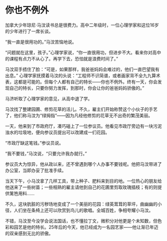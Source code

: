 # 你也不例外

加拿大少年琼尼·马汶读书总是很费力。高中二年级时，一位心理学家和这位16岁的少年进行了一席长谈。

“我一直是很用功的。”马汶苦恼地说。

“问题就在这里，孩子。”心理学家说，“你一直很用功，但进步不大。看来你对高中的课程有点力不从心了。再学下去，恐怕就是浪费时间了。”

马汶双手捂住了脸：“可是，如果那样，我爸爸妈妈会难过的，他们一直巴望我有出息。”  心理学家抚摸着马汶的头说：“工程师不识简谱，或者画家背不全九九算术表，这都是可能的。但每个人都有自己的特长——你也不例外。终有一天，你会发现自己的特长，只要你努力发挥，到那时，你会让你的爸爸妈妈骄傲的。”

马济听取了心理学家的意见，从高中退了学。

马汶找了整建园圃、修剪花草的活儿。不久，雇主们开始称赞这个小伙子的手艺了，他们称马汶为“绿拇指”——因为凡经他修剪的花草无不出奇的繁茂美丽。

一天，他来到了市政府厅，凑巧碰上了一位参议员。他看见市政厅旁边有一块污泥浊水的垃圾地，便向参议员提出可以改建成一们花园。

“市政厅缺这笔钱。”参议员说。

“我不要钱，”马汶说，“只要允许我办就行。”

参议员大为惊异，他从政以来，还不曾遇到哪个人办事不要钱呢。他把马汶带进了办公室，当即办妥了批准手续。

当天下午，小马汶拿了几样工具，带上种子、肥料来到目的地。一位热心的朋友给他送来了一些树苗；一些相熟的雇主请他到自己的花圃里剪取玫瑰插枝；有的则提供篱笆用料……

不久，这块肮脏的污秽场地变成了一个美丽的花园：绿英茸茸的草坪，曲幽幽的小径，人们坐在条椅上还可以欣赏到鸟儿的歌唱。全城百姓，争相夸耀小马汶。

不错，马汶至今没学会说法国话，也不懂拉丁文，微积分对他更是个未知数，但色彩和园艺是他的特长。25年后的今天，他已经成为一名园艺家——他让渐已年迈的双亲感到无比的骄傲。
  